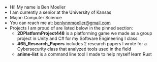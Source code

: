 - Hi! My name is Ben Moeller  
- I am currently a senior at the University of Kansas
- Major: Computer Science  
- You can reach me at: benlynnmoeller@gmail.com  
- Projects I am proud of are listed below in the pinned section:
  * **2DPlatformProject448** is a platforming game we made as a group project in Unity and C# for my Software Engineering I class
  * **465_Research_Papers** includes 2 research papers I wrote for a Cybersecurity class that analyzed tools used in the field
  * **anime-list** is a command line tool I made to help myself learn Rust
